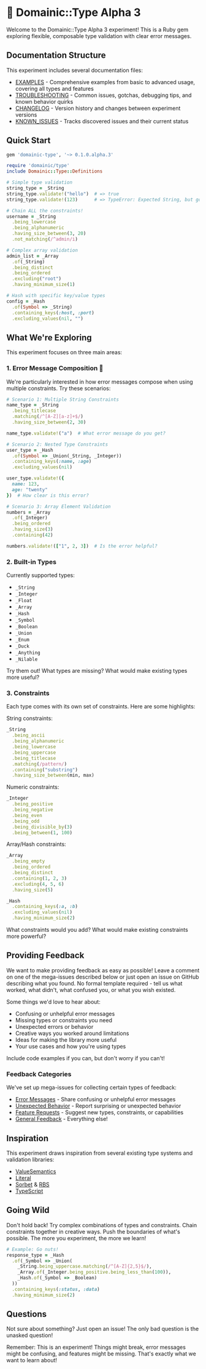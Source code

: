 # 🧪 Domainic::Type Alpha 3

Welcome to the Domainic::Type Alpha 3 experiment! This is a Ruby gem exploring flexible, composable type
validation with clear error messages.

## Documentation Structure

This experiment includes several documentation files:

* [EXAMPLES](./EXAMPLES.md) - Comprehensive examples from basic to advanced usage, covering all types and features
* [TROUBLESHOOTING](./TROUBLESHOOTING.md) - Common issues, gotchas, debugging tips, and known behavior quirks
* [CHANGELOG](./CHANGELOG.md) - Version history and changes between experiment versions
* [KNOWN_ISSUES](./KNOWN_ISSUES.md) - Tracks discovered issues and their current status

## Quick Start

```ruby
gem 'domainic-type', '~> 0.1.0.alpha.3'
```

```ruby
require 'domainic/type'
include Domainic::Type::Definitions

# Simple type validation
string_type = _String
string_type.validate!("hello")  # => true
string_type.validate!(123)      # => TypeError: Expected String, but got Integer

# Chain ALL the constraints!
username = _String
  .being_lowercase
  .being_alphanumeric
  .having_size_between(3, 20)
  .not_matching(/^admin/i)

# Complex array validation
admin_list = _Array
  .of(_String)
  .being_distinct
  .being_ordered
  .excluding("root")
  .having_minimum_size(1)

# Hash with specific key/value types
config = _Hash
  .of(Symbol => _String)
  .containing_keys(:host, :port)
  .excluding_values(nil, "")
```

## What We're Exploring

This experiment focuses on three main areas:

### 1. Error Message Composition 🎯

We're particularly interested in how error messages compose when using multiple constraints. Try these scenarios:

```ruby
# Scenario 1: Multiple String Constraints
name_type = _String
  .being_titlecase
  .matching(/^[A-Z][a-z]+$/)
  .having_size_between(2, 30)

name_type.validate!("a")  # What error message do you get?

# Scenario 2: Nested Type Constraints
user_type = _Hash
  .of(Symbol => _Union(_String, _Integer))
  .containing_keys(:name, :age)
  .excluding_values(nil)

user_type.validate!({
  name: 123,
  age: "twenty"
})  # How clear is this error?

# Scenario 3: Array Element Validation
numbers = _Array
  .of(_Integer)
  .being_ordered
  .having_size(3)
  .containing(42)

numbers.validate!(["1", 2, 3])  # Is the error helpful?
```

### 2. Built-in Types

Currently supported types:

* `_String`
* `_Integer`
* `_Float`
* `_Array`
* `_Hash`
* `_Symbol`
* `_Boolean`
* `_Union`
* `_Enum`
* `_Duck`
* `_Anything`
* `_Nilable`

Try them out! What types are missing? What would make existing types more useful?

### 3. Constraints

Each type comes with its own set of constraints. Here are some highlights:

String constraints:

```ruby
_String
  .being_ascii
  .being_alphanumeric
  .being_lowercase
  .being_uppercase
  .being_titlecase
  .matching(/pattern/)
  .containing("substring")
  .having_size_between(min, max)
```

Numeric constraints:

```ruby
_Integer
  .being_positive
  .being_negative
  .being_even
  .being_odd
  .being_divisible_by(3)
  .being_between(1, 100)
```

Array/Hash constraints:

```ruby
_Array
  .being_empty
  .being_ordered
  .being_distinct
  .containing(1, 2, 3)
  .excluding(4, 5, 6)
  .having_size(5)

_Hash
  .containing_keys(:a, :b)
  .excluding_values(nil)
  .having_minimum_size(2)
```

What constraints would you add? What would make existing constraints more powerful?

## Providing Feedback

We want to make providing feedback as easy as possible! Leave a comment on one of the mega-issues described below or
just open an issue on GitHub describing what you found. No formal template required - tell us what worked, what didn't,
what confused you, or what you wish existed.

Some things we'd love to hear about:

* Confusing or unhelpful error messages
* Missing types or constraints you need
* Unexpected errors or behavior
* Creative ways you worked around limitations
* Ideas for making the library more useful
* Your use cases and how you're using types

Include code examples if you can, but don't worry if you can't!

### Feedback Categories

We've set up mega-issues for collecting certain types of feedback:

* [Error Messages](https://github.com/domainic/domainic/issues/132) - Share confusing or unhelpful error messages
* [Unexpected Behavior](https://github.com/domainic/domainic/issues/133) - Report surprising or unexpected behavior
* [Feature Requests](https://github.com/domainic/domainic/issues/134) - Suggest new types, constraints, or capabilities
* [General Feedback](https://github.com/domainic/domainic/issues/135) - Everything else!

## Inspiration

This experiment draws inspiration from several existing type systems and validation libraries:

* [ValueSemantics](https://github.com/tomdalling/value_semantics)
* [Literal](https://github.com/joeldrapper/literal)
* [Sorbet](https://github.com/sorbet/sorbet) & [RBS](https://github.com/ruby/rbs)
* [TypeScript](https://github.com/microsoft/TypeScript)

## Going Wild

Don't hold back! Try complex combinations of types and constraints. Chain constraints together in creative ways. Push
the boundaries of what's possible. The more you experiment, the more we learn!

```ruby
# Example: Go nuts!
response_type = _Hash
  .of(_Symbol => _Union(
    _String.being_uppercase.matching(/^[A-Z]{2,5}$/),
    _Array.of(_Integer.being_positive.being_less_than(100)),
    _Hash.of(_Symbol => _Boolean)
  ))
  .containing_keys(:status, :data)
  .having_minimum_size(2)
```

## Questions

Not sure about something? Just open an issue! The only bad question is the unasked question!

Remember: This is an experiment! Things might break, error messages might be confusing, and features might be missing.
That's exactly what we want to learn about!

